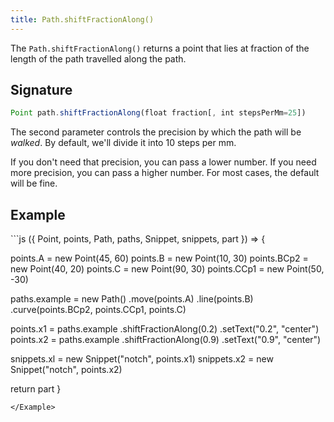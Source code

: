 ```yaml
---
title: Path.shiftFractionAlong()
---
```


The `Path.shiftFractionAlong()` returns a point that lies at fraction of the
length of the path travelled along the path.

## Signature

```js
Point path.shiftFractionAlong(float fraction[, int stepsPerMm=25])
```

The second parameter controls the precision by which the path will be _walked_.
By default, we'll divide it into 10 steps per mm.

If you don't need that precision, you can pass a lower number.
If you need more precision, you can pass a higher number.
For most cases, the default will be fine.

## Example

<Example caption="Example of the Path.shiftFractionAlong() method">
```js
({ Point, points, Path, paths, Snippet, snippets, part }) => {

  points.A = new Point(45, 60)
  points.B = new Point(10, 30)
  points.BCp2 = new Point(40, 20)
  points.C = new Point(90, 30)
  points.CCp1 = new Point(50, -30)

  paths.example = new Path()
    .move(points.A)
    .line(points.B)
    .curve(points.BCp2, points.CCp1, points.C)

  points.x1 = paths.example
    .shiftFractionAlong(0.2)
    .setText("0.2", "center")
  points.x2 = paths.example
    .shiftFractionAlong(0.9)
    .setText("0.9", "center")

  snippets.xl = new Snippet("notch", points.x1)
  snippets.x2 = new Snippet("notch", points.x2)

  return part
}
```
</Example>

